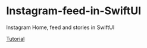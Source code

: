 # Instagram-feed-in-SwiftUI
Instagram Home, feed and stories in SwiftUI

[Tutorial](https://youtu.be/O7ymQ1O3QhY)
